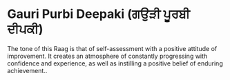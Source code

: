 # Gauri Purbi Deepaki (ਗਉੜੀ ਪੂਰਬੀ ਦੀਪਕੀ)

The tone of this Raag is that of self-assessment with a positive attitude of improvement. It creates an atmosphere of constantly progressing with confidence and experience, as well as instilling a positive belief of enduring achievement..